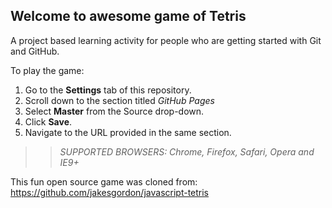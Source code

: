 ## Welcome to awesome game of Tetris

A project based learning activity for people who are getting started with Git and GitHub.

To play the game:
1. Go to the **Settings** tab of this repository.
1. Scroll down to the section titled _GitHub Pages_
1. Select **Master** from the Source drop-down.
1. Click **Save**.
1. Navigate to the URL provided in the same section.


>> _*SUPPORTED BROWSERS*: Chrome, Firefox, Safari, Opera and IE9+_

This fun open source game was cloned from: https://github.com/jakesgordon/javascript-tetris
